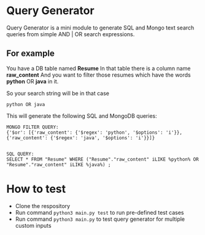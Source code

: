 # Query Generator

Query Generator is a mini module to generate SQL and Mongo text search queries from simple AND | OR search expressions.
## For example
You have a DB table named **Resume**
In that table there is a column name **raw_content**
And you want to filter those resumes which have the words **python** OR **java** in it.

So your search string will be in that case
```
python OR java
```
This will generate the following SQL and MongoDB queries:
```
MONGO FILTER QUERY:
{'$or': [{'raw_content': {'$regex': 'python', '$options': 'i'}}, {'raw_content': {'$regex': 'java', '$options': 'i'}}]}


SQL QUERY:
SELECT * FROM "Resume" WHERE ("Resume"."raw_content" iLIKE %python% OR "Resume"."raw_content" iLIKE %java%) ;
```

# How to test

- Clone the respository
- Run command `python3 main.py test` to run pre-defined test cases
- Run command `python3 main.py` to test query generator for multiple custom inputs